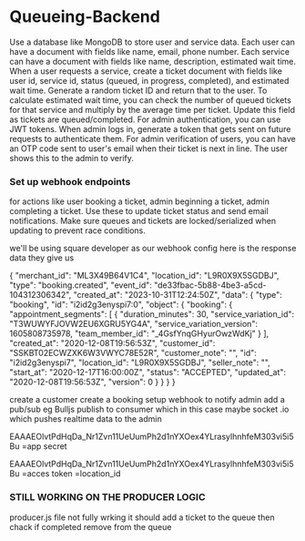 # Queueing-Backend



Use a database like MongoDB to store user and service data. Each user can have a document with fields like name, email, phone number. Each service can have a document with fields like name, description, estimated wait time.
When a user requests a service, create a ticket document with fields like user id, service id, status (queued, in progress, completed), and estimated wait time. Generate a random ticket ID and return that to the user.
To calculate estimated wait time, you can check the number of queued tickets for that service and multiply by the average time per ticket. Update this field as tickets are queued/completed.
For admin authentication, you can use JWT tokens. When admin logs in, generate a token that gets sent on future requests to authenticate them.
For admin verification of users, you can have an OTP code sent to user's email when their ticket is next in line. The user shows this to the admin to verify.
<h3>Set up webhook endpoints</h3> 
 for actions like user booking a ticket, admin beginning a ticket, admin completing a ticket. Use these to update ticket status and send email notifications.
Make sure queues and tickets are locked/serialized when updating to prevent race conditions.


we'll be using square developer as our webhook config 
here is the response data they give us 

{
  "merchant_id": "ML3X49B64V1C4",
  "location_id": "L9R0X9X5SGDBJ",
  "type": "booking.created",
  "event_id": "de33fbac-5b88-4be3-a5cd-104312306342",
  "created_at": "2023-10-31T12:24:50Z",
  "data": {
    "type": "booking",
    "id": "i2id2g3enyspi7:0",
    "object": {
      "booking": {
        "appointment_segments": [
          {
            "duration_minutes": 30,
            "service_variation_id": "T3WUWYFJOVW2EU6XGRU5YG4A",
            "service_variation_version": 1605808735978,
            "team_member_id": "_4GsfYnqGHyurOwzWdKj"
          }
        ],
        "created_at": "2020-12-08T19:56:53Z",
        "customer_id": "SSKBT02ECWZXK6W3VWYC78E52R",
        "customer_note": "",
        "id": "i2id2g3enyspi7",
        "location_id": "L9R0X9X5SGDBJ",
        "seller_note": "",
        "start_at": "2020-12-17T16:00:00Z",
        "status": "ACCEPTED",
        "updated_at": "2020-12-08T19:56:53Z",
        "version": 0
      }
    }
  }
}

create a customer 
create a booking 
setup webhook to notify admin 
add a pub/sub eg Bulljs publish to consumer which in this case maybe socket .io which pushes realtime data to the admin



EAAAEOlvtPdHqDa_Nr1Zvn11UeUumPh2d1nYXOex4YLrasylhnhfeM303vi5i5Bu  =app secret

EAAAEOlvtPdHqDa_Nr1Zvn11UeUumPh2d1nYXOex4YLrasylhnhfeM303vi5i5Bu  =acces token
 =location_id


 ### STILL WORKING ON THE PRODUCER LOGIC 
 producer.js file not fully wrking  it should add a ticket to the queue then chack if completed remove from the queue 
 